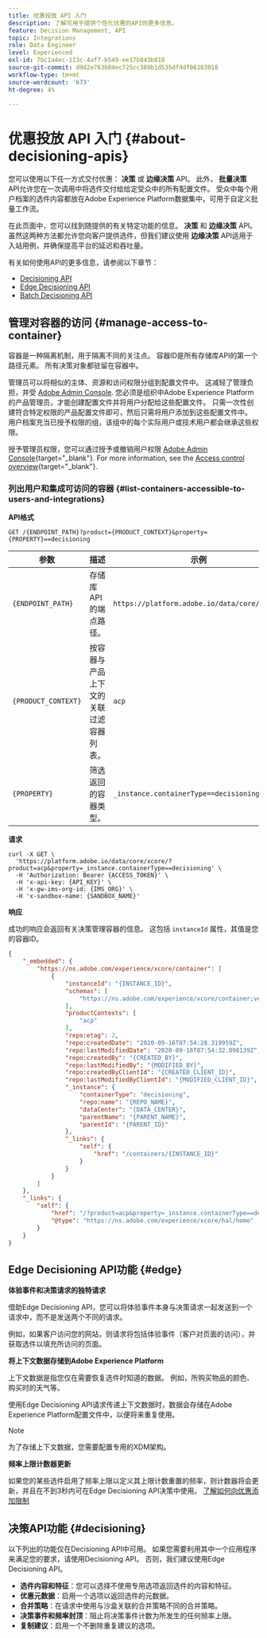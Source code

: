 ```yaml
---
title: 优惠投放 API 入门
description: 了解可用于提供个性化优惠的API的更多信息。
feature: Decision Management, API
topic: Integrations
role: Data Engineer
level: Experienced
exl-id: 7bc1a4ec-113c-4af7-b549-ee17b843b818
source-git-commit: d9d2e763b04ec725cc389b1d535df4df06103018
workflow-type: tm+mt
source-wordcount: '673'
ht-degree: 4%

---
```


# 优惠投放 API 入门 {#about-decisioning-apis}

您可以使用以下任一方式交付优惠： **决策** 或 **边缘决策** API。 此外， **批量决策** API允许您在一次调用中将选件交付给给定受众中的所有配置文件。 受众中每个用户档案的选件内容都放在Adobe Experience Platform数据集中，可用于自定义批量工作流。

在此页面中，您可以找到随提供的有关特定功能的信息。 **决策** 和 **边缘决策** API。 虽然这两种方法都允许您向客户提供选件，但我们建议使用 **边缘决策** API适用于入站用例，并确保提高平台的延迟和吞吐量。

有关如何使用API的更多信息，请参阅以下章节：
* [Decisioning API](decisioning-api.md)
* [Edge Decisioning API](edge-decisioning-api.md)
* [Batch Decisioning API](batch-decisioning-api.md)

## 管理对容器的访问 {#manage-access-to-container}

容器是一种隔离机制，用于隔离不同的关注点。 容器ID是所有存储库API的第一个路径元素。 所有决策对象都驻留在容器中。

管理员可以将相似的主体、资源和访问权限分组到配置文件中。 这减轻了管理负担，并受 [Adobe Admin Console](https://adminconsole.adobe.com/). 您必须是组织中Adobe Experience Platform的产品管理员，才能创建配置文件并将用户分配给这些配置文件。 只需一次性创建符合特定权限的产品配置文件即可，然后只需将用户添加到这些配置文件中。 用户档案充当已授予权限的组，该组中的每个实际用户或技术用户都会继承这些权限。

授予管理员权限，您可以通过授予或撤销用户权限 [Adobe Admin Console](https://adminconsole.adobe.com/){target="_blank"}. For more information, see the [Access control overview](https://experienceleague.adobe.com/docs/experience-platform/access-control/home.html?lang=zh-Hans){target="_blank"}.

### 列出用户和集成可访问的容器 {#list-containers-accessible-to-users-and-integrations}

**API格式**

```http
GET /{ENDPOINT_PATH}?product={PRODUCT_CONTEXT}&property={PROPERTY}==decisioning
```

| 参数 | 描述 | 示例 |
| --------- | ----------- | ------- |
| `{ENDPOINT_PATH}` | 存储库API的端点路径。 | `https://platform.adobe.io/data/core/xcore/` |
| `{PRODUCT_CONTEXT}` | 按容器与产品上下文的关联过滤容器列表。 | `acp` |
| `{PROPERTY}` | 筛选返回的容器类型。 | `_instance.containerType==decisioning` |

**请求**

```shell
curl -X GET \
  'https://platform.adobe.io/data/core/xcore/?product=acp&property=_instance.containerType==decisioning' \
  -H 'Authorization: Bearer {ACCESS_TOKEN}' \
  -H 'x-api-key: {API_KEY}' \
  -H 'x-gw-ims-org-id: {IMS_ORG}' \
  -H 'x-sandbox-name: {SANDBOX_NAME}'
```

**响应**

成功的响应会返回有关决策管理容器的信息。 这包括 `instanceId` 属性，其值是您的容器ID。

```json
{
    "_embedded": {
        "https://ns.adobe.com/experience/xcore/container": [
            {
                "instanceId": "{INSTANCE_ID}",
                "schemas": [
                    "https://ns.adobe.com/experience/xcore/container;version=0.5"
                ],
                "productContexts": [
                    "acp"
                ],
                "repo:etag": 2,
                "repo:createdDate": "2020-09-16T07:54:28.319959Z",
                "repo:lastModifiedDate": "2020-09-16T07:54:32.098139Z",
                "repo:createdBy": "{CREATED_BY}",
                "repo:lastModifiedBy": "{MODIFIED_BY}",
                "repo:createdByClientId": "{CREATED_CLIENT_ID}",
                "repo:lastModifiedByClientId": "{MODIFIED_CLIENT_ID}",
                "_instance": {
                    "containerType": "decisioning",
                    "repo:name": "{REPO_NAME}",
                    "dataCenter": "{DATA_CENTER}",
                    "parentName": "{PARENT_NAME}",
                    "parentId": "{PARENT_ID}"
                },
                "_links": {
                    "self": {
                        "href": "/containers/{INSTANCE_ID}"
                    }
                }
            }
        ]
    },
    "_links": {
        "self": {
            "href": "/?product=acp&property=_instance.containerType==decisioning",
            "@type": "https://ns.adobe.com/experience/xcore/hal/home"
        }
    }
}
```

## Edge Decisioning API功能 {#edge}

**体验事件和决策请求的独特请求**

借助Edge Decisioning API，您可以将体验事件本身与决策请求一起发送到一个请求中，而不是发送两个不同的请求。

例如，如果客户访问您的网站，则请求将包括体验事件（客户对页面的访问），并获取选件以填充所访问的页面。

**将上下文数据存储到Adobe Experience Platform**

上下文数据是指您仅在需要恢复选件时知道的数据。 例如，所购买物品的颜色、购买时的天气等。

使用Edge Decisioning API请求传递上下文数据时，数据会存储在Adobe Experience Platform配置文件中，以便将来重复使用。

>[!NOTE]
>
>为了存储上下文数据，您需要配置专用的XDM架构。

**频率上限计数器更新**

如果您的某些选件启用了频率上限以定义其上限计数重置的频率，则计数器将会更新，并且在不到3秒内可在Edge Decisioning API决策中使用。 [了解如何向优惠添加限制](../../offer-library/add-constraints.md)

## 决策API功能 {#decisioning}

以下列出的功能仅在Decisioning API中可用。 如果您需要利用其中一个应用程序来满足您的要求，请使用Decisioning API。 否则，我们建议使用Edge Decisioning API。

* **选件内容和特征**：您可以选择不使用专用选项返回选件的内容和特征。
* **优惠元数据**：启用一个选项以返回选件的元数据。
* **合并策略**：在请求中使用与沙盒关联的合并策略不同的合并策略。
* **决策事件和频率封顶**：阻止将决策事件计数为所发生的任何频率上限。
* **复制建议**：启用一个不删除重复建议的选项。
